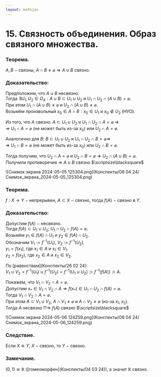 ```yaml
---  
layout: mathjax  
---  
```

  
# 15. Связность объединения. Образ связного множества.  
  
### Теорема.  
$A,B~-~$связны, $A\cap B\ne\varnothing\Rightarrow A\cup B$ связно.  
  
### Доказательство:  
Предположим, что $A\cup B$ несвязно.  
Тогда $\exists U_1,U_2\in\Omega_X:A\cup B\subset U_1\cup U_2$ и $U_1\cap U_2\cap(A\cup B)=\varnothing$.  
При этом $U_1\cap(A\cup B)\neq\varnothing$ и $U_2\cap(A\cup B)\neq\varnothing$.  
Возьмём произвольный $x_0\in A\cap B:x_0\in U_1$ и $x_0\notin U_2$ (НУО).  
  
Из того, что $A$ связно: $A \subset U_1\cup U_2$ и $U_1\cap U_2\cap A=\varnothing$ $\Rightarrow$  
$\Rightarrow$ $U_1\cap A=\varnothing$ (не может быть из-за $x_0$) или $U_2\cap A=\varnothing$.  
  
Аналогично для $B$: $B\subset U_1\cup U_2$ и $U_1\cap U_2\cap B=\varnothing\Rightarrow$  
$\Rightarrow$ $U_1\cap B=\varnothing$ (не может быть из-за $x_0$) или $U_2\cap B=\varnothing$.  
  
Тогда получим, что $U_2\cap A =\varnothing$ и $U_2\cap B=\varnothing\Rightarrow U_2\cap (A\cup B)=\varnothing$.  
Получили противоречие $\Rightarrow$ $A\cup B$ связно  $\scriptsize\blacksquare$  
  
![Снимок экрана 2024-05-05 125304.png](Конспекты/08 04 24/Снимок_экрана_2024-05-05_125304.png)  
  
### Теорема.  
$f:X\to Y~-~$непрерывен, $A\subset X~-~$связно, тогда $f(A)~-~$связно в $Y$.  
  
### Доказательство:  
Допустим $f(A)~-~$несвязно.  
Тогда $f(A)\subset U_1\cup U_2;~U_1\cap U_2\cap f(A)=\varnothing$.  
Возьмём $y_1\in f(A)\cap U_1$ и $y_2\in f(A)\cap U_2$.  
Обозначим $V_1:=f^{-1}(U_1),~V_2:=f^{-1}(U_2)$.  
$y_1=f(x_1)$, где $x_1\in A$ и $x_1\in V_1$.  
$y_2=f(x_2)$, где $x_2\in A$ и $x_2\in V_2$.  
  
По [равенствам](Конспекты/26 02 24):  
$V_1\cup V_2=f^{-1}(U_1)\cup f^{-1}(U_2)=f^{-1}(U_1\cup U_2)\supset f^{-1}(f(A))\supset A$.  
  
Покажем, что $V_1\cap V_2\cap A =\varnothing$.  
Допустим $x_*\in V_1\cap V_2\cap A\Rightarrow f(x_*)\in U_1\cap U_2\cap f(A)=\varnothing$.  
Тогда $V_1\cap V_2\cap A=\varnothing$.  
При этом $A\subset V_1\cup V_2$, $A\cap V_1\ne\varnothing$ и $A\cap V_2\ne\varnothing$ (из-за $x_1,x_2$).  
Тогда $A$ несвязно $!?\Rightarrow$ $f(A)$ связно  $\scriptsize\blacksquare$  
  
![Снимок экрана 2024-05-06 124259.png](Конспекты/08 04 24/Снимок_экрана_2024-05-06_124259.png)  
  
### Следствие.  
Если $X\cong Y,$ $X~-~$связно, то $Y~-~$связно.  
  
### Замечание.  
$(0,1)\cong\mathbb{R}$ ([гомеоморфен](Конспекты/04 03 24)), а значит $\mathbb{R}$ связно.  
